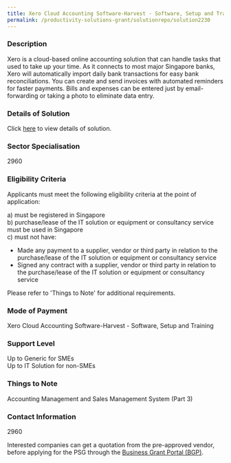 ```yaml
---
title: Xero Cloud Accounting Software-Harvest - Software, Setup and Training
permalink: /productivity-solutions-grant/solutionrepo/solution2230
---
```


### Description

Xero is a cloud-based online accounting solution that can handle tasks that used to take up your time. As it connects to most major Singapore banks, Xero will automatically import daily bank transactions for easy bank reconciliations. You can create and send invoices with automated reminders for faster payments. Bills and expenses can be entered just by email-forwarding or taking a photo to eliminate data entry.

### Details of Solution

Click <a href='Harvest Accounting Pte. Ltd.' target='_blank' rel='noopener'>here</a> to view details of solution.

### Sector Specialisation

 2960 

### Eligibility Criteria

Applicants must meet the following eligibility criteria at the point of application:

a) must be registered in Singapore <br>
b) purchase/lease of the IT solution or equipment or consultancy service must be used in Singapore <br>
c) must not have:
- Made any payment to a supplier, vendor or third party in relation to the purchase/lease of the IT solution or equipment or consultancy service
- Signed any contract with a supplier, vendor or third party in relation to the purchase/lease of the IT solution or equipment or consultancy service

Please refer to 'Things to Note' for additional requirements.

### Mode of Payment
Xero Cloud Accounting Software-Harvest - Software, Setup and Training

### Support Level
Up to Generic for SMEs <br>
Up to IT Solution for non-SMEs

### Things to Note
Accounting Management and Sales Management System (Part 3)

### Contact Information
2960

Interested companies can get a quotation from the pre-approved vendor, before applying for the PSG through the <a target='_blank' rel='noopener' href='https://www.businessgrants.gov.sg/'>Business Grant Portal (BGP)</a>.
